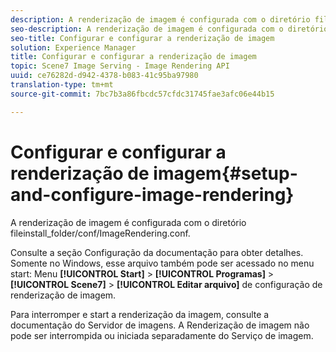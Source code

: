 ```yaml
---
description: A renderização de imagem é configurada com o diretório fileinstall_folder/conf/ImageRendering.conf.
seo-description: A renderização de imagem é configurada com o diretório fileinstall_folder/conf/ImageRendering.conf.
seo-title: Configurar e configurar a renderização de imagem
solution: Experience Manager
title: Configurar e configurar a renderização de imagem
topic: Scene7 Image Serving - Image Rendering API
uuid: ce76282d-d942-4378-b083-41c95ba97980
translation-type: tm+mt
source-git-commit: 7bc7b3a86fbcdc57cfdc31745fae3afc06e44b15

---
```



# Configurar e configurar a renderização de imagem{#setup-and-configure-image-rendering}

A renderização de imagem é configurada com o diretório fileinstall_folder/conf/ImageRendering.conf.

Consulte a seção Configuração da documentação para obter detalhes. Somente no Windows, esse arquivo também pode ser acessado no menu start: Menu **[!UICONTROL Start]** > **[!UICONTROL Programas]** > **[!UICONTROL Scene7]** > **[!UICONTROL Editar arquivo]** de configuração de renderização de imagem.

Para interromper e start a renderização da imagem, consulte a documentação do Servidor de imagens. A Renderização de imagem não pode ser interrompida ou iniciada separadamente do Serviço de imagem.
